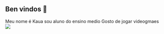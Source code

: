 ## Ben vindos 👋

Meu nome é Kaua sou aluno do ensino medio
Gosto de jogar videogmaes
![](https://tenor.com/pt-BR/view/ok-okay-gokuok-goku-danielrds-gif-20976699)
